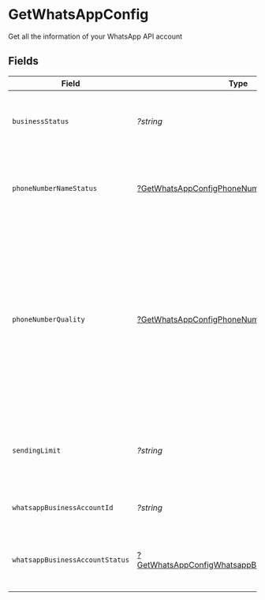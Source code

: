 # GetWhatsAppConfig

Get all the information of your WhatsApp API account


## Fields

| Field                                                                                                                                                       | Type                                                                                                                                                        | Required                                                                                                                                                    | Description                                                                                                                                                 | Example                                                                                                                                                     |
| ----------------------------------------------------------------------------------------------------------------------------------------------------------- | ----------------------------------------------------------------------------------------------------------------------------------------------------------- | ----------------------------------------------------------------------------------------------------------------------------------------------------------- | ----------------------------------------------------------------------------------------------------------------------------------------------------------- | ----------------------------------------------------------------------------------------------------------------------------------------------------------- |
| `businessStatus`                                                                                                                                            | *?string*                                                                                                                                                   | :heavy_minus_sign:                                                                                                                                          | Verification status information of the Business account                                                                                                     | verified                                                                                                                                                    |
| `phoneNumberNameStatus`                                                                                                                                     | [?GetWhatsAppConfigPhoneNumberNameStatus](../../models/shared/GetWhatsAppConfigPhoneNumberNameStatus.md)                                                    | :heavy_minus_sign:                                                                                                                                          | Status of the name associated with WhatsApp Phone number                                                                                                    | APPROVED                                                                                                                                                    |
| `phoneNumberQuality`                                                                                                                                        | [?GetWhatsAppConfigPhoneNumberQuality](../../models/shared/GetWhatsAppConfigPhoneNumberQuality.md)                                                          | :heavy_minus_sign:                                                                                                                                          | Quality status of phone number associated with WhatsApp account. There are three quality ratings. example - **High (GREEN) , Medium (YELLOW) and Low(RED)** | GREEN                                                                                                                                                       |
| `sendingLimit`                                                                                                                                              | *?string*                                                                                                                                                   | :heavy_minus_sign:                                                                                                                                          | Sending limit Information of the WhatsApp API account                                                                                                       | TIER_1K                                                                                                                                                     |
| `whatsappBusinessAccountId`                                                                                                                                 | *?string*                                                                                                                                                   | :heavy_minus_sign:                                                                                                                                          | Id of the WhatsApp business account                                                                                                                         | 105569359072383                                                                                                                                             |
| `whatsappBusinessAccountStatus`                                                                                                                             | [?GetWhatsAppConfigWhatsappBusinessAccountStatus](../../models/shared/GetWhatsAppConfigWhatsappBusinessAccountStatus.md)                                    | :heavy_minus_sign:                                                                                                                                          | Status information related to WhatsApp API account                                                                                                          | APPROVED                                                                                                                                                    |